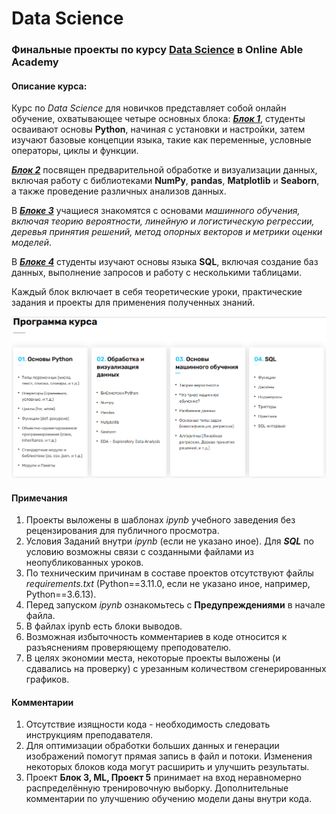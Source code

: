 # Data Science
### Финальные проекты по курсу [**Data Science**](https://ableacademy.kz/#data) в Online Able Academy

#### Описание курса:
Курс по _Data Science_ для новичков представляет собой онлайн обучение, охватывающее четыре основных блока:
[_**Блок 1**_](https://github.com/bekasDS/testGIT/tree/main/1_PYTHON/Final_project), студенты осваивают основы **Python**, начиная с установки и настройки, затем изучают базовые концепции языка, такие как переменные, условные операторы, циклы и функции.

[_**Блок 2**_](https://github.com/bekasDS/testGIT/tree/main/2_PACKEGES) посвящен предварительной обработке и визуализации данных, включая работу с библиотеками **NumPy**, **pandas**, **Matplotlib** и **Seaborn**, а также проведение различных анализов данных.

В [_**Блоке 3**_](https://github.com/bekasDS/testGIT/tree/main/3_ML) учащиеся знакомятся с основами _машинного обучения, включая теорию вероятности, линейную и логистическую регрессии, деревья принятия решений, метод опорных векторов и метрики оценки моделей_.

В  [_**Блоке 4**_](https://github.com/bekasDS/testGIT/tree/main/4_SQL) студенты изучают основы языка **SQL**, включая создание баз данных, выполнение запросов и работу с несколькими таблицами. 

Каждый блок включает в себя теоретические уроки, практические задания и проекты для применения полученных знаний.




![DS_course_program.png](./DS_course_program.png)

#### Примечания
1. Проекты выложены в шаблонах _ipynb_ учебного заведения без рецензирования для публичного просмотра.
2. Условия Заданий внутри _ipynb_ (если не указано иное). Для _**SQL**_ по условию возможны связи с созданными файлами из неопубликованных уроков.
3. По техническим причинам в составе проектов отсутствуют файлы _requirements.txt_ (Python==3.11.0, если не указано иное, например, Python==3.6.13).
4. Перед запуском _ipynb_ ознакомьтесь с **Предупреждениями** в начале файла.
5. В файлах ipynb есть блоки выводов.
6. Возможная избыточность комментариев в коде относится к разъяснениям проверяющему преподователю.
7. В целях экономии места, некоторые проекты выложены (и сдавались на проверку) с урезанным количеством сгенерированных графиков.

#### Комментарии

1. Отсутствие изящности кода - необходимость следовать инструкциям преподавателя.
2. Для оптимизации обработки больших данных и генерации изображений помогут прямая запись в файл и потоки. Изменения некоторых блоков кода могут расширить и улучшить результаты.
3. Проект **Блок 3, ML, Проект 5** принимает на вход неравномерно распределённую тренировочную выборку. Дополнительные комментарии по улучшению обучению модели даны внутри кода.


